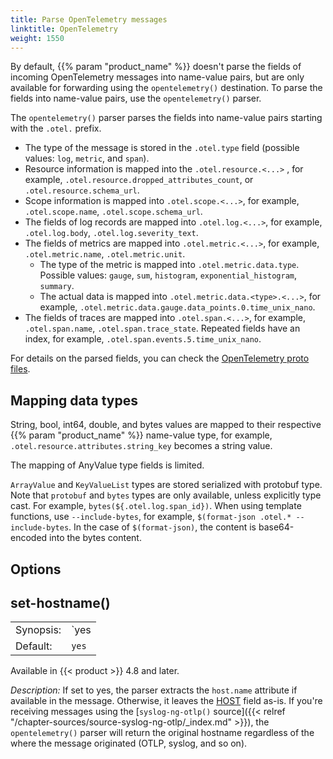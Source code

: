 ```yaml
---
title: Parse OpenTelemetry messages
linktitle: OpenTelemetry
weight: 1550
---
```

<!-- This file is under the copyright of Axoflow, and licensed under Apache License 2.0, except for using the Axoflow and AxoSyslog trademarks. -->

By default, {{% param "product_name" %}} doesn't parse the fields of incoming OpenTelemetry messages into name-value pairs, but are only available for forwarding using the `opentelemetry()` destination. To parse the fields into name-value pairs, use the `opentelemetry()` parser.

The `opentelemetry()` parser parses the fields into name-value pairs starting with the `.otel.` prefix.

- The type of the message is stored in the `.otel.type` field (possible values: `log`, `metric`, and `span`).
- Resource information is mapped into the `.otel.resource.<...>` , for example, `.otel.resource.dropped_attributes_count`, or `.otel.resource.schema_url`. 
- Scope information is mapped into `.otel.scope.<...>`, for example, `.otel.scope.name`, `.otel.scope.schema_url`.
- The fields of log records are mapped into `.otel.log.<...>`, for example, `.otel.log.body`, `.otel.log.severity_text`.
- The fields of metrics are mapped into `.otel.metric.<...>`, for example, `.otel.metric.name`, `.otel.metric.unit`.
    - The type of the metric is mapped into `.otel.metric.data.type`. Possible values: `gauge`, `sum`, `histogram`, `exponential_histogram`, `summary`.
    - The actual data is mapped into `.otel.metric.data.<type>.<...>`, for example, `.otel.metric.data.gauge.data_points.0.time_unix_nano`.
- The fields of traces are mapped into `.otel.span.<...>`, for example, `.otel.span.name`, `.otel.span.trace_state`. Repeated fields have an index, for example, `.otel.span.events.5.time_unix_nano`.

For details on the parsed fields, you can check the [OpenTelemetry proto files](https://github.com/open-telemetry/opentelemetry-proto/tree/v0.20.0/opentelemetry/proto).

## Mapping data types

String, bool, int64, double, and bytes values are mapped to their respective {{% param "product_name" %}} name-value type, for example, `.otel.resource.attributes.string_key` becomes a string value. <!-- FIXME add a link to the value-pairs docs -->

The mapping of AnyValue type fields is limited.

`ArrayValue` and `KeyValueList` types are stored serialized with protobuf type. Note that `protobuf` and `bytes` types are only available, unless explicitly type cast. For example, `bytes(${.otel.log.span_id})`. When using template functions, use `--include-bytes`, for example, `$(format-json .otel.* --include-bytes`. In the case of `$(format-json)`, the content is base64-encoded into the bytes content.

## Options

## set-hostname()

|           |                              |
| --------- | ---------------------------- |
| Synopsis: | `yes | no ` |
| Default: | `yes` |

Available in {{< product >}} 4.8 and later.

*Description:* If set to yes, the parser extracts the `host.name` attribute if available in the message. Otherwise, it leaves the [HOST](https://opentelemetry.io/docs/specs/semconv/attributes-registry/host/) field as-is.
If you're receiving messages using the [`syslog-ng-otlp()` source]({{< relref "/chapter-sources/source-syslog-ng-otlp/_index.md" >}}), the `opentelemetry()` parser will return the original hostname regardless of the where the message originated (OTLP, syslog, and so on).
